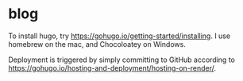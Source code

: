 # blog

To install hugo, try https://gohugo.io/getting-started/installing. I use homebrew on the mac, and Chocoloatey on Windows.

Deployment is triggered by simply committing to GitHub according to https://gohugo.io/hosting-and-deployment/hosting-on-render/.
